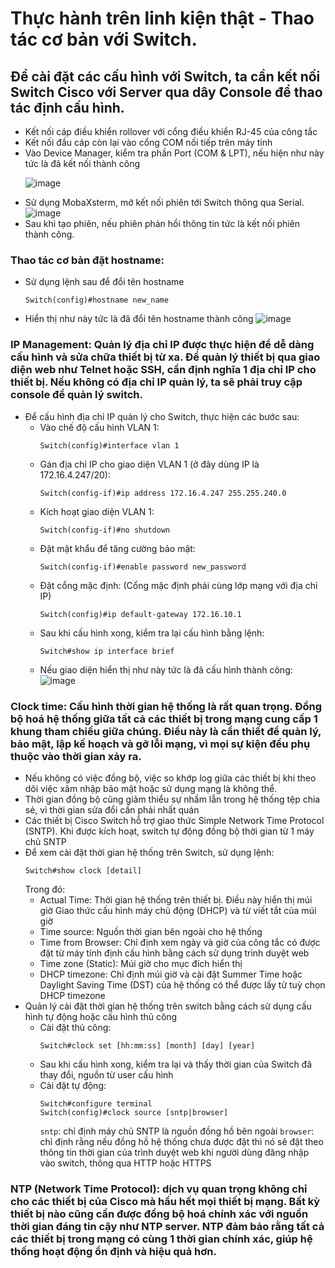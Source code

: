 # Thực hành trên linh kiện thật - Thao tác cơ bản với Switch.
## Để cài đặt các cấu hình với Switch, ta cần kết nối Switch Cisco với Server qua dây Console để thao tác định cấu hình.
- Kết nối cáp điều khiển rollover với cổng điều khiển RJ-45 của công tắc
- Kết nối đầu cáp còn lại vào cổng COM nối tiếp trên máy tính
- Vào Device Manager, kiểm tra phần Port (COM & LPT), nếu hiện như này tức là đã kết nối thành công <p>
 ![image](https://github.com/user-attachments/assets/4ea12a1d-5656-4b98-9e03-044f1e87b48d)
- Sử dụng MobaXsterm, mở kết nối phiên tới Switch thông qua Serial.
![image](https://github.com/user-attachments/assets/47d2de58-ad8f-45c9-8ea8-21537f18debc)
- Sau khi tạo phiên, nếu phiên phản hồi thông tin tức là kết nối phiên thành công.
### Thao tác cơ bản đặt hostname: 
- Sử dụng lệnh sau để đổi tên hostname
  ```
  Switch(config)#hostname new_name
  ```
- Hiển thị như này tức là đã đổi tên hostname thành công
![image](https://github.com/user-attachments/assets/0f5a66d8-32ba-42e6-bec4-33bce16346d3)

### IP Management: Quản lý địa chỉ IP được thực hiện để dễ dàng cấu hình và sửa chữa thiết bị từ xa. Để quản lý thiết bị qua giao diện web như Telnet hoặc SSH, cần định nghĩa 1 địa chỉ IP cho thiết bị. Nếu không có địa chỉ IP quản lý, ta sẽ phải truy cập console để quản lý switch.
- Để cấu hình địa chỉ IP quản lý cho Switch, thực hiện các bước sau:
  - Vào chế độ cấu hình VLAN 1:
    ```
    Switch(config)#interface vlan 1
    ```
  - Gán địa chỉ IP cho giao diện VLAN 1 (ở đây dùng IP là 172.16.4.247/20):
    ```
    Switch(config-if)#ip address 172.16.4.247 255.255.240.0
    ```
  - Kích hoạt giao diện VLAN 1:
    ```
    Switch(config-if)#no shutdown
    ```
  - Đặt mật khẩu để tăng cường bảo mật:
    ```
    Switch(config-if)#enable password new_password
    ```
  - Đặt cổng mặc định: (Cổng mặc định phải cùng lớp mạng với địa chỉ IP)
    ```
    Switch(config)#ip default-gateway 172.16.10.1
    ```
  - Sau khi cấu hình xong, kiểm tra lại cấu hình bằng lệnh:
    ```
    Switch#show ip interface brief
    ```
  - Nếu giao diện hiển thị như này tức là đã cấu hình thành công:
  ![image](https://github.com/user-attachments/assets/d346fa63-0159-4315-bde8-89f021f8891d)

### Clock time: Cấu hình thời gian hệ thống là rất quan trọng. Đồng bộ hoá hệ thống giữa tất cả các thiết bị trong mạng cung cấp 1 khung tham chiếu giữa chúng. Điều này là cần thiết để quản lý, bảo mật, lập kế hoạch và gỡ lỗi mạng, vì mọi sự kiện đều phụ thuộc vào thời gian xảy ra.
- Nếu không có việc đồng bộ, việc so khớp log giữa các thiết bị khi theo dõi việc xâm nhập bảo mật hoặc sử dụng mạng là không thể.
- Thời gian đồng bộ cũng giảm thiểu sự nhầm lẫn trong hệ thống tệp chia sẻ, vì thời gian sửa đổi cần phải nhất quán
- Các thiết bị Cisco Switch hỗ trợ giao thức Simple Network Time Protocol (SNTP). Khi được kích hoạt, switch tự động đồng bộ thời gian từ 1 máy chủ SNTP
- Để xem cài đặt thời gian hệ thống trên Switch, sử dụng lệnh:
  ```
  Switch#show clock [detail]
  ```
  Trong đó:
  - Actual Time: Thời gian hệ thống trên thiết bị. Điều này hiển thị múi giờ Giao thức cấu hình máy chủ động (DHCP) và từ viết tắt của múi giờ
  - Time source: Nguồn thời gian bên ngoài cho hệ thống
  - Time from Browser: Chỉ định xem ngày và giờ của công tắc có được đặt từ máy tính định cấu hình bằng cách sử dụng trình duyệt web
  - Time zone (Static): Múi giờ cho mục đích hiển thị
  - DHCP timezone: Chỉ định múi giờ và cài đặt Summer Time hoặc Daylight Saving Time (DST) của hệ thống có thể được lấy từ tuỳ chọn DHCP timezone 
- Quản lý cài đặt thời gian hệ thống trên switch bằng cách sử dụng cấu hình tự động hoặc cấu hình thủ công
  - Cài đặt thủ công:
    ```
    Switch#clock set [hh:mm:ss] [month] [day] [year]
    ```
  - Sau khi cấu hình xong, kiểm tra lại và thấy thời gian của Switch đã thay đổi, nguồn từ user cấu hình
  - Cài đặt tự động:
    ```
    Switch#configure terminal
    Switch(config)#clock source [sntp|browser]
    ```
    `sntp`: chỉ định máy chủ SNTP là nguồn đồng hồ bên ngoài
    `browser`: chỉ định rằng nếu đồng hồ hệ thống chưa được đặt thì nó sẽ đặt theo thông tin thời gian của trình duyệt web khi người dùng đăng nhập vào switch, thông qua HTTP hoặc HTTPS

### NTP (Network Time Protocol): dịch vụ quan trọng không chỉ cho các thiết bị của Cisco mà hầu hết mọi thiết bị mạng. Bất kỳ thiết bị nào cũng cần được đồng bộ hoá chính xác với nguồn thời gian đáng tin cậy như NTP server. NTP đảm bảo rằng tất cả các thiết bị trong mạng có cùng 1 thời gian chính xác, giúp hệ thống hoạt động ổn định và hiệu quả hơn.
